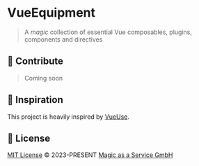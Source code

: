 <!-- <img width="96" alt="VueEquipment" src="https://user-images.githubusercontent.com/30624279/233440946-072b5fb7-aef7-4c4b-a4df-1b5e609e0760.png"> -->

# VueEquipment

> A _magic_ collection of essential Vue composables, plugins, components and directives

## 🧱 Contribute

> Coming soon

## 🤝 Inspiration

This project is heavily inspired by [VueUse](https://vueuse.org).

## 📄 License

[MIT License](https://github.com/magicasaservice/vue-equipment/blob/main/LICENSE) © 2023-PRESENT [Magic as a Service GmbH](https://github.com/magicasaservice)
